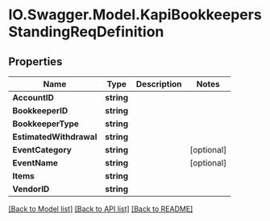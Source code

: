 # IO.Swagger.Model.KapiBookkeepersStandingReqDefinition
## Properties

Name | Type | Description | Notes
------------ | ------------- | ------------- | -------------
**AccountID** | **string** |  | 
**BookkeeperID** | **string** |  | 
**BookkeeperType** | **string** |  | 
**EstimatedWithdrawal** | **string** |  | 
**EventCategory** | **string** |  | [optional] 
**EventName** | **string** |  | [optional] 
**Items** | **string** |  | 
**VendorID** | **string** |  | 

[[Back to Model list]](../README.md#documentation-for-models) [[Back to API list]](../README.md#documentation-for-api-endpoints) [[Back to README]](../README.md)

